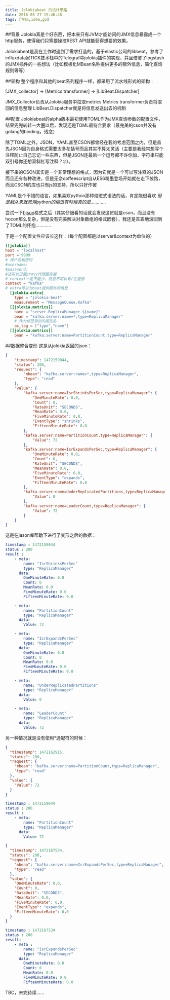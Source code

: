 ```yaml
---
title: Jolokiabeat 的设计思路
date: 2016-08-27 19:46:48
tags: [写码,idea,go]
---
```

##背景
Jolokia真是个好东西，把本来只有JVM才能访问的JMX信息暴露成一个http服务，使得我们只需要操控REST API就能获得想要的效果。

Jolokiabeat是我在工作时遇到了需求打造的，基于elastic公司的libbeat，参考了influxdata家TICK技术栈中的Telegraf中jolokia插件的实现，并且借鉴了logstash的JMX插件的一些想法（比如模板化MBean名称提供更多的额外信息，简化查询规则等等）

##架构
整个程序和其他的beat系列程序一样，都采用了流水线形式的架构：

[JMX_collector] => [Metrics transformer] => [LibBeat.Dispatcher]

JMX_Collector负责从Jolokia服务中拉取metrics
Metrics transformer负责将取回的信息整理
LibBeat.Dispatcher就是将信息发送出去的机制

##配置
Jolokiabeat的alpha版本最初使用TOML作为JMX查询参数的配置文件，结果兜兜转转一大圈以后，发现还是TOML最符合要求（最完美的cson并没有golang的binding，残念）

除了TOML之外，JSON，YAML甚至CSON都曾经在我的考虑范围之内，但是首先JSON因为自身格式需要太多花括号而且其实不算太灵活（主要是我经常想写个注释防止自己忘记一些东西，但是JSON连最后一个逗号都不许你加，字符串只能双引号你还想双斜杠写注释？🙄）。

接下来的CSON其实是一个非常理想的格式，因为它就是一个可以写注释的JSON而且还有各种改进，但是无奈coffeescript自从ES6粉墨登场开始就在走下坡路，而且CSON的库也只有js的支持，所以只好作罢

YAML是个不错的语言，如果喜欢python那种缩进式语法的话，肯定能很喜欢
*但是我从来就觉得python的缩进有时候真的是…………*

尝试一下[hjson](https://hjson.org)格式之后（其实仔细看的话就会发现这货就是cson，而且没有hocon那么复杂，但是没有完美解决对象数组的格式嵌套），我还是乖乖地滚回到了TOML的怀抱…………

于是一个配置文件应该长这样：（每个配置都是以server&context为单位的）
```toml
[[jolokia]]
host = "localhost"
port = 9999
# 用户名和密码
#username:
#password:
#还可以设置proxy代理服务器
# context一定不能少，而且不可以有/在里面
context = "kafka"
# extra可以为beat提供额外的信息
  [jolokia.extra]
    type = "jolokia-beat"
    measurement = "MessageQueue.Kafka"
  [[jolokia.metrics]]
    name = "server.ReplicaManager.${name}"
    bean = "kafka.server:name=*,type=ReplicaManager"
    # 作为标签添加的属性名
    as_tag = ["type","name"]
  [[jolokia.metrics]]
    bean = "kafka.server:name=PartitionCount,type=ReplicaManager"

```

##数据整合变形
这是从jolokia返回的json：
```json
{
    "timestamp": 1472159044,
    "status": 200,
    "request": {
        "mbean": "kafka.server:name=*,type=ReplicaManager",
        "type": "read"
    },
    "value": {
        "kafka.server:name=IsrShrinksPerSec,type=ReplicaManager": {
            "OneMinuteRate": 0.0,
            "Count": 0,
            "RateUnit": "SECONDS",
            "MeanRate": 0.0,
            "FiveMinuteRate": 0.0,
            "EventType": "shrinks",
            "FifteenMinuteRate": 0.0
        },
        "kafka.server:name=PartitionCount,type=ReplicaManager": {
            "Value": 72
        },
        "kafka.server:name=IsrExpandsPerSec,type=ReplicaManager": {
            "OneMinuteRate": 0.0,
            "Count": 0,
            "RateUnit": "SECONDS",
            "MeanRate": 0.0,
            "FiveMinuteRate": 0.0,
            "EventType": "expands",
            "FifteenMinuteRate": 0.0
        },
        "kafka.server:name=UnderReplicatedPartitions,type=ReplicaManager": {
            "Value": 0
        },
        "kafka.server:name=LeaderCount,type=ReplicaManager": {
            "Value": 72
        }
    }
}
```

这是在jason库帮助下进行了变形之后的数据：

```yaml
timestamp : 1472159044
status : 200
result :
    - meta:
        name: "IsrShrinksPerSec"
        type: "ReplicaManager"
      data:
        OneMinuteRate: 0.0
        Count: 0
        MeanRate: 0.0
        FiveMinuteRate: 0.0
        FifteenMinuteRate: 0.0

    - meta:
        name: "PartitionCount"
        type: "ReplicaManager"
      data:
        Value: 72

    - meta:
        name: "IsrExpandsPerSec"
        type: "ReplicaManager"
      data:
        OneMinuteRate: 0.0
        Count: 0
        MeanRate: 0.0
        FiveMinuteRate: 0.0
        FifteenMinuteRate: 0.0

    - meta:
        name: "UnderReplicatedPartitions"
        type: "ReplicaManager"
      data:
        Value: 0

    - meta:
        name: "LeaderCount"
        type: "ReplicaManager"
      data:
        Value: 72
```

另一种情况就是没有使用*通配符的时候：

```json
{
  "timestamp": 1472162915,
  "status": 200,
  "request": {
    "mbean": "kafka.server:name=PartitionCount,type=ReplicaManager",
    "type": "read"
  },
  "value": {
    "Value": 72
  }
}
```

```yaml
timestamp : 1472159044
status : 200
result :
    - meta:
        name: "PartitionCount"
        type: "ReplicaManager"
      data:
        Value: 72
```

```json
{
  "timestamp": 1472167534,
  "status": 200,
  "request": {
    "mbean": "kafka.server:name=IsrExpandsPerSec,type=ReplicaManager",
    "type": "read"
  },
  "value": {
    "OneMinuteRate": 0.0,
    "Count": 0,
    "RateUnit": "SECONDS",
    "MeanRate": 0.0,
    "FiveMinuteRate": 0.0,
    "EventType": "expands",
    "FifteenMinuteRate": 0.0
  }
}
```

```yaml
timestamp : 1472167534
status : 200
result:
    - meta :
        name: "IsrExpandsPerSec"
        type: "ReplicaManager"
      data:
        OneMinuteRate: 0.0
        Count: 0
        MeanRate: 0.0
        FiveMinuteRate: 0.0
        FifteenMinuteRate: 0.0
```

TBC，未完待续……
